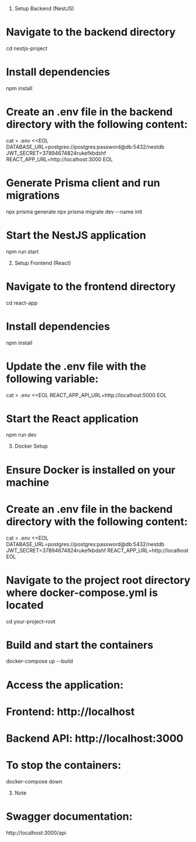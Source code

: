 1. Setup Backend (NestJS)

# Navigate to the backend directory
cd nestjs-project

# Install dependencies
npm install

# Create an .env file in the backend directory with the following content:
cat > .env <<EOL
DATABASE_URL=postgres://postgres:password@db:5432/nestdb
JWT_SECRET=37894674824rukefkbdshf
REACT_APP_URL=http://localhost:3000 
EOL


# Generate Prisma client and run migrations
npx prisma generate
npx prisma migrate dev --name init

# Start the NestJS application
npm run start

2. Setup Frontend (React)

# Navigate to the frontend directory
cd react-app

# Install dependencies
npm install

# Update the .env file with the following variable:
cat > .env <<EOL
REACT_APP_API_URL=http://localhost:5000
EOL

# Start the React application
npm run dev

3. Docker Setup

# Ensure Docker is installed on your machine

# Create an .env file in the backend directory with the following content:
cat > .env <<EOL
DATABASE_URL=postgres://postgres:password@db:5432/nestdb
JWT_SECRET=37894674824rukefkbdshf
REACT_APP_URL=http://localhost
EOL

# Navigate to the project root directory where docker-compose.yml is located
cd your-project-root

# Build and start the containers
docker-compose up --build

# Access the application:
# Frontend: http://localhost
# Backend API: http://localhost:3000

# To stop the containers:
docker-compose down

3. Note

# Swagger documentation:
http://localhost:3000/api

